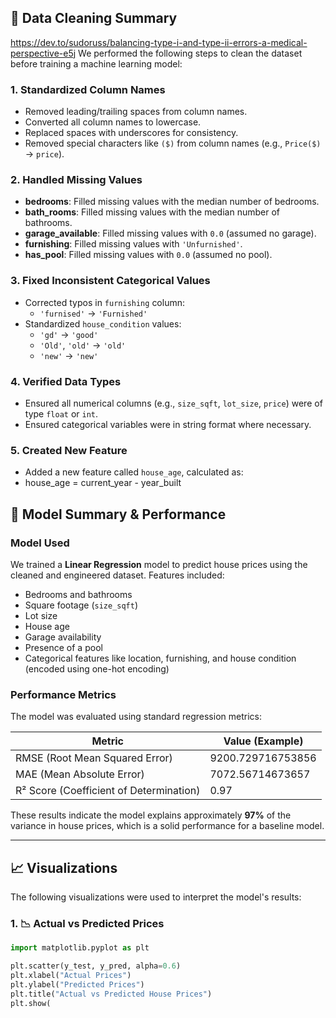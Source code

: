 ## 🧹 Data Cleaning Summary
https://dev.to/sudoruss/balancing-type-i-and-type-ii-errors-a-medical-perspective-e5j
We performed the following steps to clean the dataset before training a machine learning model:

### 1. Standardized Column Names
- Removed leading/trailing spaces from column names.
- Converted all column names to lowercase.
- Replaced spaces with underscores for consistency.
- Removed special characters like `($)` from column names (e.g., `Price($)` → `price`).

### 2. Handled Missing Values
- **bedrooms**: Filled missing values with the median number of bedrooms.
- **bath_rooms**: Filled missing values with the median number of bathrooms.
- **garage_available**: Filled missing values with `0.0` (assumed no garage).
- **furnishing**: Filled missing values with `'Unfurnished'`.
- **has_pool**: Filled missing values with `0.0` (assumed no pool).

### 3. Fixed Inconsistent Categorical Values
- Corrected typos in `furnishing` column:
  - `'furnised'` → `'Furnished'`
- Standardized `house_condition` values:
  - `'gd'` → `'good'`
  - `'Old'`, `'old'` → `'old'`
  - `'new'` → `'new'`

### 4. Verified Data Types
- Ensured all numerical columns (e.g., `size_sqft`, `lot_size`, `price`) were of type `float` or `int`.
- Ensured categorical variables were in string format where necessary.

### 5. Created New Feature
- Added a new feature called `house_age`, calculated as:
- house_age = current_year - year_built
  
## 🤖 Model Summary & Performance

### Model Used

We trained a **Linear Regression** model to predict house prices using the cleaned and engineered dataset. Features included:

- Bedrooms and bathrooms
- Square footage (`size_sqft`)
- Lot size
- House age
- Garage availability
- Presence of a pool
- Categorical features like location, furnishing, and house condition (encoded using one-hot encoding)

### Performance Metrics

The model was evaluated using standard regression metrics:

| Metric        | Value (Example) |
|---------------|-----------------|
| RMSE (Root Mean Squared Error) | 9200.729716753856 |
| MAE (Mean Absolute Error)      | 7072.56714673657 |
| R² Score (Coefficient of Determination) | 0.97 |

These results indicate the model explains approximately **97%** of the variance in house prices, which is a solid performance for a baseline model.

---

## 📈 Visualizations

The following visualizations were used to interpret the model's results:

### 1. 📉 Actual vs Predicted Prices

```python
import matplotlib.pyplot as plt

plt.scatter(y_test, y_pred, alpha=0.6)
plt.xlabel("Actual Prices")
plt.ylabel("Predicted Prices")
plt.title("Actual vs Predicted House Prices")
plt.show(


